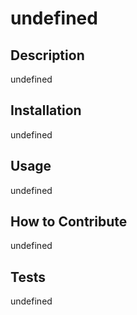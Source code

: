 # undefined

## Description

undefined

## Installation

undefined

## Usage

undefined

## How to Contribute

undefined

## Tests

undefined